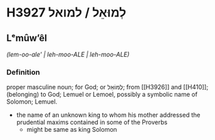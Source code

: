 # H3927 לְמוּאֵל / למואל

## Lᵉmûwʼêl

_(lem-oo-ale' | leh-moo-ALE | leh-moo-ALE)_

### Definition

proper masculine noun; for God; or לְמוֹאֵל; from [[H3926]] and [[H410]]; (belonging) to God; Lemuel or Lemoel, possibly a symbolic name of Solomon; Lemuel.

- the name of an unknown king to whom his mother addressed the prudential maxims contained in some of the Proverbs
    - might be same as king Solomon
